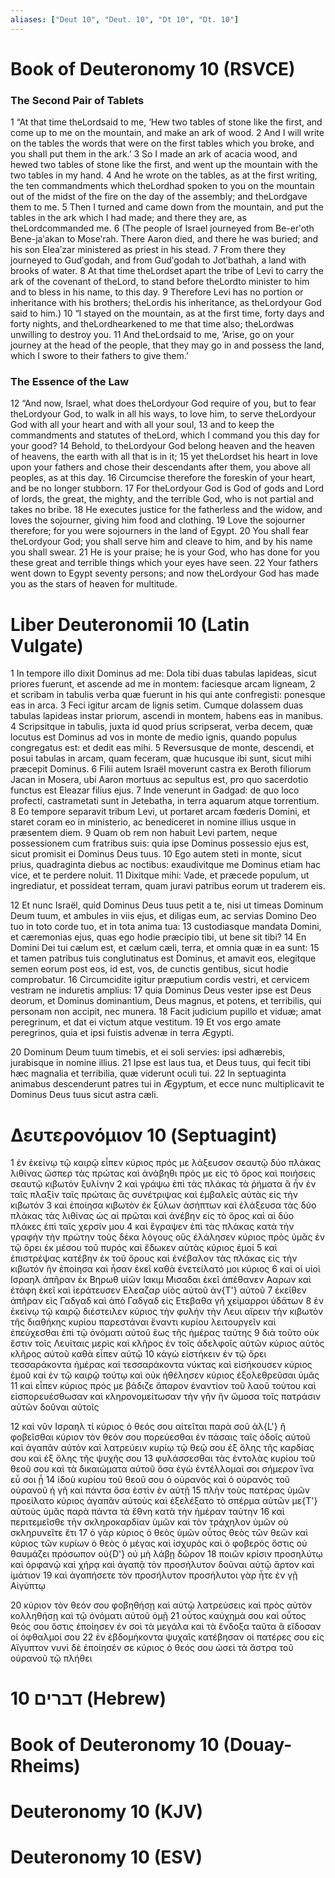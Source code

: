 ```yaml
---
aliases: ["Deut 10", "Deut. 10", "Dt 10", "Dt. 10"]
---
```



# Book of Deuteronomy 10 (RSVCE)

### The Second Pair of Tablets
1 “At that time theLordsaid to me, ‘Hew two tables of stone like the first, and come up to me on the mountain, and make an ark of wood.
2 And I will write on the tables the words that were on the first tables which you broke, and you shall put them in the ark.’
3 So I made an ark of acacia wood, and hewed two tables of stone like the first, and went up the mountain with the two tables in my hand.
4 And he wrote on the tables, as at the first writing, the ten commandments which theLordhad spoken to you on the mountain out of the midst of the fire on the day of the assembly; and theLordgave them to me.
5 Then I turned and came down from the mountain, and put the tables in the ark which I had made; and there they are, as theLordcommanded me.
6 (The people of Israel journeyed from Be-erʹoth Bene-jaʹakan to Moseʹrah. There Aaron died, and there he was buried; and his son Eleaʹzar ministered as priest in his stead.
7 From there they journeyed to Gudʹgodah, and from Gudʹgodah to Jotʹbathah, a land with brooks of water.
8 At that time theLordset apart the tribe of Levi to carry the ark of the covenant of theLord, to stand before theLordto minister to him and to bless in his name, to this day.
9 Therefore Levi has no portion or inheritance with his brothers; theLordis his inheritance, as theLordyour God said to him.)
10 “I stayed on the mountain, as at the first time, forty days and forty nights, and theLordhearkened to me that time also; theLordwas unwilling to destroy you.
11 And theLordsaid to me, ‘Arise, go on your journey at the head of the people, that they may go in and possess the land, which I swore to their fathers to give them.’
### The Essence of the Law
12 “And now, Israel, what does theLordyour God require of you, but to fear theLordyour God, to walk in all his ways, to love him, to serve theLordyour God with all your heart and with all your soul,
13 and to keep the commandments and statutes of theLord, which I command you this day for your good?
14 Behold, to theLordyour God belong heaven and the heaven of heavens, the earth with all that is in it;
15 yet theLordset his heart in love upon your fathers and chose their descendants after them, you above all peoples, as at this day.
16 Circumcise therefore the foreskin of your heart, and be no longer stubborn.
17 For theLordyour God is God of gods and Lord of lords, the great, the mighty, and the terrible God, who is not partial and takes no bribe.
18 He executes justice for the fatherless and the widow, and loves the sojourner, giving him food and clothing.
19 Love the sojourner therefore; for you were sojourners in the land of Egypt.
20 You shall fear theLordyour God; you shall serve him and cleave to him, and by his name you shall swear.
21 He is your praise; he is your God, who has done for you these great and terrible things which your eyes have seen.
22 Your fathers went down to Egypt seventy persons; and now theLordyour God has made you as the stars of heaven for multitude.


# Liber Deuteronomii 10 (Latin Vulgate)

1 In tempore illo dixit Dominus ad me: Dola tibi duas tabulas lapideas, sicut priores fuerunt, et ascende ad me in montem: faciesque arcam ligneam,
2 et scribam in tabulis verba quæ fuerunt in his qui ante confregisti: ponesque eas in arca.
3 Feci igitur arcam de lignis setim. Cumque dolassem duas tabulas lapideas instar priorum, ascendi in montem, habens eas in manibus.
4 Scripsitque in tabulis, juxta id quod prius scripserat, verba decem, quæ locutus est Dominus ad vos in monte de medio ignis, quando populus congregatus est: et dedit eas mihi.
5 Reversusque de monte, descendi, et posui tabulas in arcam, quam feceram, quæ hucusque ibi sunt, sicut mihi præcepit Dominus.
6 Filii autem Israël moverunt castra ex Beroth filiorum Jacan in Mosera, ubi Aaron mortuus ac sepultus est, pro quo sacerdotio functus est Eleazar filius ejus.
7 Inde venerunt in Gadgad: de quo loco profecti, castrametati sunt in Jetebatha, in terra aquarum atque torrentium.
8 Eo tempore separavit tribum Levi, ut portaret arcam fœderis Domini, et staret coram eo in ministerio, ac benediceret in nomine illius usque in præsentem diem.
9 Quam ob rem non habuit Levi partem, neque possessionem cum fratribus suis: quia ipse Dominus possessio ejus est, sicut promisit ei Dominus Deus tuus.
10 Ego autem steti in monte, sicut prius, quadraginta diebus ac noctibus: exaudivitque me Dominus etiam hac vice, et te perdere noluit.
11 Dixitque mihi: Vade, et præcede populum, ut ingrediatur, et possideat terram, quam juravi patribus eorum ut traderem eis.

12 Et nunc Israël, quid Dominus Deus tuus petit a te, nisi ut timeas Dominum Deum tuum, et ambules in viis ejus, et diligas eum, ac servias Domino Deo tuo in toto corde tuo, et in tota anima tua:
13 custodiasque mandata Domini, et cæremonias ejus, quas ego hodie præcipio tibi, ut bene sit tibi?
14 En Domini Dei tui cælum est, et cælum cæli, terra, et omnia quæ in ea sunt:
15 et tamen patribus tuis conglutinatus est Dominus, et amavit eos, elegitque semen eorum post eos, id est, vos, de cunctis gentibus, sicut hodie comprobatur.
16 Circumcidite igitur præputium cordis vestri, et cervicem vestram ne induretis amplius:
17 quia Dominus Deus vester ipse est Deus deorum, et Dominus dominantium, Deus magnus, et potens, et terribilis, qui personam non accipit, nec munera.
18 Facit judicium pupillo et viduæ; amat peregrinum, et dat ei victum atque vestitum.
19 Et vos ergo amate peregrinos, quia et ipsi fuistis advenæ in terra Ægypti.

20 Dominum Deum tuum timebis, et ei soli servies: ipsi adhærebis, jurabisque in nomine illius.
21 Ipse est laus tua, et Deus tuus, qui fecit tibi hæc magnalia et terribilia, quæ viderunt oculi tui.
22 In septuaginta animabus descenderunt patres tui in Ægyptum, et ecce nunc multiplicavit te Dominus Deus tuus sicut astra cæli.


# Δευτερονόμιον 10 (Septuagint)

1 ἐν ἐκείνῳ τῷ καιρῷ εἶπεν κύριος πρός με λάξευσον σεαυτῷ δύο πλάκας λιθίνας ὥσπερ τὰς πρώτας καὶ ἀνάβηθι πρός με εἰς τὸ ὄρος καὶ ποιήσεις σεαυτῷ κιβωτὸν ξυλίνην
2 καὶ γράψω ἐπὶ τὰς πλάκας τὰ ῥήματα ἃ ἦν ἐν ταῖς πλαξὶν ταῖς πρώταις ἃς συνέτριψας καὶ ἐμβαλεῖς αὐτὰς εἰς τὴν κιβωτόν
3 καὶ ἐποίησα κιβωτὸν ἐκ ξύλων ἀσήπτων καὶ ἐλάξευσα τὰς δύο πλάκας τὰς λιθίνας ὡς αἱ πρῶται καὶ ἀνέβην εἰς τὸ ὄρος καὶ αἱ δύο πλάκες ἐπὶ ταῖς χερσίν μου
4 καὶ ἔγραψεν ἐπὶ τὰς πλάκας κατὰ τὴν γραφὴν τὴν πρώτην τοὺς δέκα λόγους οὓς ἐλάλησεν κύριος πρὸς ὑμᾶς ἐν τῷ ὄρει ἐκ μέσου τοῦ πυρός καὶ ἔδωκεν αὐτὰς κύριος ἐμοί
5 καὶ ἐπιστρέψας κατέβην ἐκ τοῦ ὄρους καὶ ἐνέβαλον τὰς πλάκας εἰς τὴν κιβωτόν ἣν ἐποίησα καὶ ἦσαν ἐκεῖ καθὰ ἐνετείλατό μοι κύριος
6 καὶ οἱ υἱοὶ Ισραηλ ἀπῆραν ἐκ Βηρωθ υἱῶν Ιακιμ Μισαδαι ἐκεῖ ἀπέθανεν Ααρων καὶ ἐτάφη ἐκεῖ καὶ ἱεράτευσεν Ελεαζαρ υἱὸς αὐτοῦ ἀν{T'} αὐτοῦ
7 ἐκεῖθεν ἀπῆραν εἰς Γαδγαδ καὶ ἀπὸ Γαδγαδ εἰς Ετεβαθα γῆ χείμαρροι ὑδάτων
8 ἐν ἐκείνῳ τῷ καιρῷ διέστειλεν κύριος τὴν φυλὴν τὴν Λευι αἴρειν τὴν κιβωτὸν τῆς διαθήκης κυρίου παρεστάναι ἔναντι κυρίου λειτουργεῖν καὶ ἐπεύχεσθαι ἐπὶ τῷ ὀνόματι αὐτοῦ ἕως τῆς ἡμέρας ταύτης
9 διὰ τοῦτο οὐκ ἔστιν τοῖς Λευίταις μερὶς καὶ κλῆρος ἐν τοῖς ἀδελφοῖς αὐτῶν κύριος αὐτὸς κλῆρος αὐτοῦ καθὰ εἶπεν αὐτῷ
10 κἀγὼ εἱστήκειν ἐν τῷ ὄρει τεσσαράκοντα ἡμέρας καὶ τεσσαράκοντα νύκτας καὶ εἰσήκουσεν κύριος ἐμοῦ καὶ ἐν τῷ καιρῷ τούτῳ καὶ οὐκ ἠθέλησεν κύριος ἐξολεθρεῦσαι ὑμᾶς
11 καὶ εἶπεν κύριος πρός με βάδιζε ἄπαρον ἐναντίον τοῦ λαοῦ τούτου καὶ εἰσπορευέσθωσαν καὶ κληρονομείτωσαν τὴν γῆν ἣν ὤμοσα τοῖς πατράσιν αὐτῶν δοῦναι αὐτοῖς

12 καὶ νῦν Ισραηλ τί κύριος ὁ θεός σου αἰτεῖται παρὰ σοῦ ἀλ{L'} ἢ φοβεῖσθαι κύριον τὸν θεόν σου πορεύεσθαι ἐν πάσαις ταῖς ὁδοῖς αὐτοῦ καὶ ἀγαπᾶν αὐτὸν καὶ λατρεύειν κυρίῳ τῷ θεῷ σου ἐξ ὅλης τῆς καρδίας σου καὶ ἐξ ὅλης τῆς ψυχῆς σου
13 φυλάσσεσθαι τὰς ἐντολὰς κυρίου τοῦ θεοῦ σου καὶ τὰ δικαιώματα αὐτοῦ ὅσα ἐγὼ ἐντέλλομαί σοι σήμερον ἵνα εὖ σοι ᾖ
14 ἰδοὺ κυρίου τοῦ θεοῦ σου ὁ οὐρανὸς καὶ ὁ οὐρανὸς τοῦ οὐρανοῦ ἡ γῆ καὶ πάντα ὅσα ἐστὶν ἐν αὐτῇ
15 πλὴν τοὺς πατέρας ὑμῶν προείλατο κύριος ἀγαπᾶν αὐτοὺς καὶ ἐξελέξατο τὸ σπέρμα αὐτῶν με{T'} αὐτοὺς ὑμᾶς παρὰ πάντα τὰ ἔθνη κατὰ τὴν ἡμέραν ταύτην
16 καὶ περιτεμεῖσθε τὴν σκληροκαρδίαν ὑμῶν καὶ τὸν τράχηλον ὑμῶν οὐ σκληρυνεῖτε ἔτι
17 ὁ γὰρ κύριος ὁ θεὸς ὑμῶν οὗτος θεὸς τῶν θεῶν καὶ κύριος τῶν κυρίων ὁ θεὸς ὁ μέγας καὶ ἰσχυρὸς καὶ ὁ φοβερός ὅστις οὐ θαυμάζει πρόσωπον οὐ{D'} οὐ μὴ λάβῃ δῶρον
18 ποιῶν κρίσιν προσηλύτῳ καὶ ὀρφανῷ καὶ χήρᾳ καὶ ἀγαπᾷ τὸν προσήλυτον δοῦναι αὐτῷ ἄρτον καὶ ἱμάτιον
19 καὶ ἀγαπήσετε τὸν προσήλυτον προσήλυτοι γὰρ ἦτε ἐν γῇ Αἰγύπτῳ

20 κύριον τὸν θεόν σου φοβηθήσῃ καὶ αὐτῷ λατρεύσεις καὶ πρὸς αὐτὸν κολληθήσῃ καὶ τῷ ὀνόματι αὐτοῦ ὀμῇ
21 οὗτος καύχημά σου καὶ οὗτος θεός σου ὅστις ἐποίησεν ἐν σοὶ τὰ μεγάλα καὶ τὰ ἔνδοξα ταῦτα ἃ εἴδοσαν οἱ ὀφθαλμοί σου
22 ἐν ἑβδομήκοντα ψυχαῖς κατέβησαν οἱ πατέρες σου εἰς Αἴγυπτον νυνὶ δὲ ἐποίησέν σε κύριος ὁ θεός σου ὡσεὶ τὰ ἄστρα τοῦ οὐρανοῦ τῷ πλήθει


# 10 דברים (Hebrew)


# Book of Deuteronomy 10 (Douay-Rheims)


# Deuteronomy 10 (KJV)


# Deuteronomy 10 (ESV)

